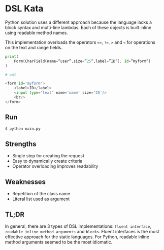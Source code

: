 # DSL Kata

Python solution uses a different approach because the language lacks a block syntax and multi-line lambdas.
Each of these objects is built inline using readable method names.

This implementation overloads the operators `==`, `!=`, `>` and `<` for operations on the text and range fields.

```python
print(
	Form(CharField(name=”user”,size=”25”,label=”ID”), id=”myform”)
)

# out

<form id='myform'>
	<label>ID</label>
	<input type='text' name='name' size='25'/>
	<br/>
</form>
```

## Run

```bash
$ python main.py
```

## Strengths

- Single step for creating the request
- Easy to dynamically create criteria
- Operator overloading improves readability

## Weaknesses

- Repetition of the class name
- Literal list used as argument

## TL;DR

In general, there are 3 types of DSL implementations: `fluent interface`, `readable inline method arguments` and `blocks`.
Fluent interfaces is the most effective approach for the static languages.
For Python, readable inline method arguments seemed to be the most idiomatic.
